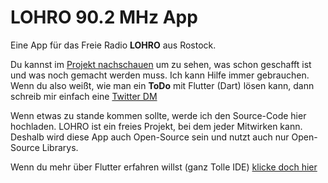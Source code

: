 # LOHRO 90.2 MHz App
Eine App für das Freie Radio **LOHRO** aus Rostock.

Du kannst im [Projekt nachschauen](https://github.com/users/madsters/projects/2) um zu sehen, was schon geschafft ist und was noch gemacht werden muss.
Ich kann Hilfe immer gebrauchen. Wenn du also weißt, wie man ein **ToDo** mit Flutter (Dart) lösen kann, dann schreib mir einfach eine [Twitter DM](https://twitter.com/denmaddi)

Wenn etwas zu stande kommen sollte, werde ich den Source-Code hier hochladen. LOHRO ist ein freies Projekt, bei dem jeder Mitwirken kann. Deshalb wird diese App auch Open-Source sein und nutzt auch nur Open-Source Librarys. 

Wenn du mehr über Flutter erfahren willst (ganz Tolle IDE) [klicke doch hier](https://flutter.dev/)
